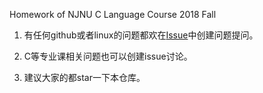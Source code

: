 Homework of NJNU C Language Course 2018 Fall

1. 有任何github或者linux的问题都欢在[Issue]( https://github.com/njnucsta/C2018FALL/issues)中创建问题提问。

2. C等专业课相关问题也可以创建issue讨论。

3. 建议大家的都star一下本仓库。
